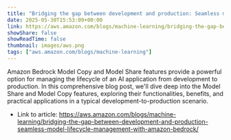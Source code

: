 ```yaml
---
title: "Bridging the gap between development and production: Seamless model lifecycle management with Amazon Bedrock"
date: 2025-05-30T15:53:09+00:00
link: https://aws.amazon.com/blogs/machine-learning/bridging-the-gap-between-development-and-production-seamless-model-lifecycle-management-with-amazon-bedrock/
showShare: false
showReadTime: false
thumbnail: images/aws.png
tags: ["aws.amazon.com/blogs/machine-learning"]
---
```

Amazon Bedrock Model Copy and Model Share features provide a powerful option for managing the lifecycle of an AI application from development to production. In this comprehensive blog post, we'll dive deep into the Model Share and Model Copy features, exploring their functionalities, benefits, and practical applications in a typical development-to-production scenario.

- Link to article: https://aws.amazon.com/blogs/machine-learning/bridging-the-gap-between-development-and-production-seamless-model-lifecycle-management-with-amazon-bedrock/